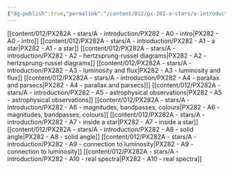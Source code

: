 ```yaml
---
{"dg-publish":true,"permalink":"/content/012/px-282-a-stars/a-introduction/a-introduction/","noteIcon":"1","created":"2024-11-25T10:50:32.000+00:00","updated":"2024-12-03T10:05:59.339+00:00"}
---
```


[[content/012/PX282A - stars/A - introduction/PX282 - A0 - intro\|PX282 - A0 - intro]]
[[content/012/PX282A - stars/A - introduction/PX282 - A1 - a star\|PX282 - A1 - a star]]
[[content/012/PX282A - stars/A - introduction/PX282 - A2 - hertzsprung-russel diagrams\|PX282 - A2 - hertzsprung-russel diagrams]]
[[content/012/PX282A - stars/A - introduction/PX282 - A3 - luminosity and flux\|PX282 - A3 - luminosity and flux]]
[[content/012/PX282A - stars/A - introduction/PX282 - A4 - parallax and parsecs\|PX282 - A4 - parallax and parsecs]]]
[[content/012/PX282A - stars/A - introduction/PX282 - A5 - astrophysical observations\|PX282 - A5 - astrophysical observations]]
[[content/012/PX282A - stars/A - introduction/PX282 - A6 - magnitudes, bandpasses, colours\|PX282 - A6 - magnitudes, bandpasses, colours]]
[[content/012/PX282A - stars/A - introduction/PX282 - A7 - inside a star\|PX282 - A7 - inside a star]]
[[content/012/PX282A - stars/A - introduction/PX282 - A8 - solid angle\|PX282 - A8 - solid angle]]
[[content/012/PX282A - stars/A - introduction/PX282 - A9 - connection to luminosity\|PX282 - A9 - connection to luminosity]]
[[content/012/PX282A - stars/A - introduction/PX282 - A10 - real spectra\|PX282 - A10 - real spectra]]
